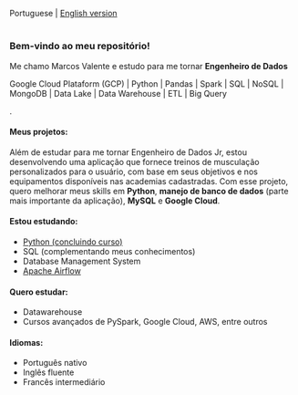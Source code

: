 Portuguese | [English version](https://github.com/MarcosVCS/MarcosVCS/blob/92e8373d5ba56fe4a1542d05e7506fa9e87d163b/README%20in%20ENGLISH.md)
#

### Bem-vindo ao meu repositório!

Me chamo Marcos Valente e estudo para me tornar **Engenheiro de Dados**

Google Cloud Plataform (GCP) | Python | Pandas | Spark | SQL | NoSQL | MongoDB | Data Lake | Data Warehouse | ETL | Big Query

.

#### Meus projetos:

Além de estudar para me tornar Engenheiro de Dados Jr, estou desenvolvendo uma aplicação que fornece treinos de musculação personalizados para o usuário, com base em seus objetivos e nos equipamentos disponíveis nas academias cadastradas. Com esse projeto, quero melhorar meus skills em **Python**, **manejo de banco de dados** (parte mais importante da aplicação), **MySQL** e **Google Cloud**.

#### Estou estudando:
* [Python (concluindo curso)](https://www.udemy.com/course/complete-python-bootcamp/)
* SQL (complementando meus conhecimentos)
* Database Management System
* [Apache Airflow](https://www.udemy.com/course/the-complete-hands-on-course-to-master-apache-airflow/)

#### Quero estudar:
* Datawarehouse
* Cursos avançados de PySpark, Google Cloud, AWS, entre outros

#### Idiomas:
* Português nativo
* Inglês fluente
* Francês intermediário
